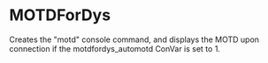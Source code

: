 # MOTDForDys
Creates the "motd" console command, and displays the MOTD upon connection if the motdfordys_automotd ConVar is set to 1.
